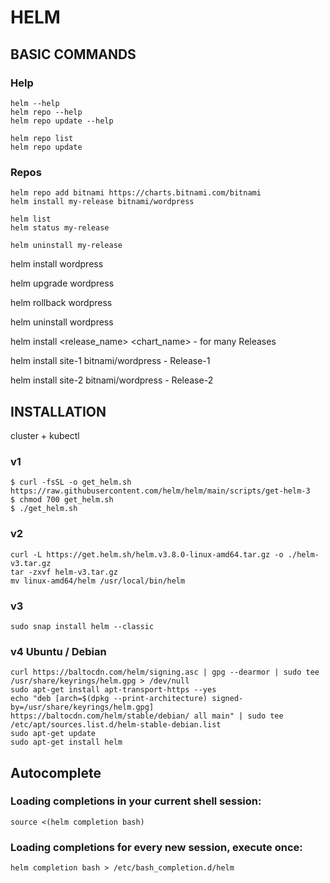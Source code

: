 # HELM 


## BASIC COMMANDS
### Help
```
helm --help
helm repo --help
helm repo update --help

helm repo list
helm repo update
```
### Repos
```
helm repo add bitnami https://charts.bitnami.com/bitnami
helm install my-release bitnami/wordpress

helm list
helm status my-release

helm uninstall my-release
```

helm install wordpress

helm upgrade wordpress

helm rollback wordpress

helm uninstall wordpress


helm install <release_name> <chart_name>	- for many Releases

helm install site-1 bitnami/wordpress		- Release-1

helm install site-2 bitnami/wordpress           - Release-2


## INSTALLATION

cluster + kubectl

### v1 
```
$ curl -fsSL -o get_helm.sh https://raw.githubusercontent.com/helm/helm/main/scripts/get-helm-3
$ chmod 700 get_helm.sh
$ ./get_helm.sh
```

### v2
```
curl -L https://get.helm.sh/helm.v3.8.0-linux-amd64.tar.gz -o ./helm-v3.tar.gz
tar -zxvf helm-v3.tar.gz
mv linux-amd64/helm /usr/local/bin/helm
```

### v3
```
sudo snap install helm --classic
```

### v4 Ubuntu / Debian
```
curl https://baltocdn.com/helm/signing.asc | gpg --dearmor | sudo tee /usr/share/keyrings/helm.gpg > /dev/null
sudo apt-get install apt-transport-https --yes
echo "deb [arch=$(dpkg --print-architecture) signed-by=/usr/share/keyrings/helm.gpg] https://baltocdn.com/helm/stable/debian/ all main" | sudo tee /etc/apt/sources.list.d/helm-stable-debian.list
sudo apt-get update
sudo apt-get install helm
```

## Autocomplete
### Loading completions in your current shell session:
```
source <(helm completion bash)
```

### Loading completions for every new session, execute once:
```
helm completion bash > /etc/bash_completion.d/helm
```